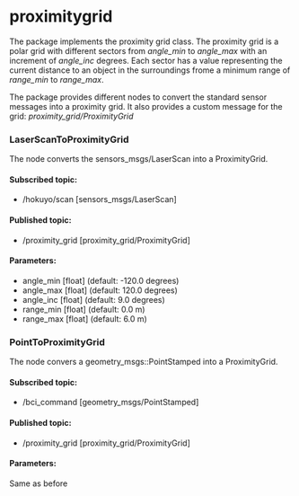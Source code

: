 # proximitygrid
The package implements the proximity grid class. The proximity grid is a polar grid with different sectors from *angle_min* to *angle_max* with an increment of *angle_inc* degrees. Each sector has a value representing the current distance to an object in the surroundings frome a minimum range of *range_min* to *range_max*.

The package provides different nodes to convert the standard sensor messages into a proximity grid. It also provides a custom message for the grid: *proximity_grid/ProximityGrid*

### LaserScanToProximityGrid
The node converts the sensors_msgs/LaserScan into a ProximityGrid.

#### Subscribed topic:
- /hokuyo/scan [sensors_msgs/LaserScan]

#### Published topic:
- /proximity_grid [proximity_grid/ProximityGrid]

#### Parameters:
- angle_min [float] (default: -120.0 degrees) 
- angle_max [float] (default: 120.0 degrees)
- angle_inc [float] (default: 9.0 degrees)
- range_min [float] (default: 0.0 m)
- range_max [float] (default: 6.0 m)

### PointToProximityGrid
The node convers a geometry_msgs::PointStamped into a ProximityGrid.

#### Subscribed topic:
- /bci_command [geometry_msgs/PointStamped]

#### Published topic:
- /proximity_grid [proximity_grid/ProximityGrid]

#### Parameters:
Same as before

